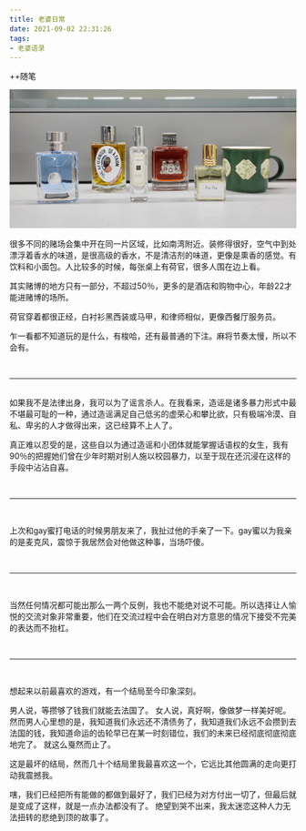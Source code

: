 ```yaml
---
title: 老婆日常
date: 2021-09-02 22:31:26
tags:
- 老婆语录
---
```

++随笔
<!-- more -->

![](./jiajiaganwu/perfume.jpg)

很多不同的赌场会集中开在同一片区域，比如南湾附近。装修得很好，空气中到处漂浮着香水的味道，是很高级的香水，不是清洁剂的味道，更像是熏香的感觉。有饮料和小面包。人比较多的时候，每张桌上有荷官，很多人围在边上看。

其实赌博的地方只有一部分，不超过50％，更多的是酒店和购物中心，年龄22才能进赌博的场所。

荷官穿着都很正经，白衬衫黑西装或马甲，和律师相似，更像西餐厅服务员。

乍一看都不知道玩的是什么，有梭哈，还有最普通的下注。麻将节奏太慢，所以不会有。
     
<br /> 
<hr />
<br /> 
如果我不是法律出身，我可以为了谣言杀人。在我看来，造谣是诸多暴力形式中最不堪最可耻的一种，通过造谣满足自己低劣的虚荣心和攀比欲，只有极端冷漠、自私、卑劣的人才做得出来，这已经算不上人了。

真正难以忍受的是，这些自以为通过造谣和小团体就能掌握话语权的女生，我有90％的把握她们曾在少年时期对别人施以校园暴力，以至于现在还沉浸在这样的手段中沾沾自喜。


<br />
<hr />
<br />


上次和gay蜜打电话的时候男朋友来了，我扯过他的手亲了一下。gay蜜以为我亲的是麦克风，震惊于我居然会对他做这种事，当场吓傻。


<br />
<hr />
<br />


当然任何情况都可能出那么一两个反例，我也不能绝对说不可能。所以选择让人愉悦的交流对象非常重要，他们在交流过程中会在明白对方意思的情况下接受不完美的表达而不抬杠。


<br />
<hr />
<br />


想起来以前最喜欢的游戏，有一个结局至今印象深刻。
   
男人说，等攒够了钱我们就能去法国了。
女人说，真好啊，像做梦一样美好呢。
然而男人心里想的是，我知道我们永远还不清债务了，我知道我们永远不会攒到去法国的钱，我知道命运的齿轮早已在某一时刻错位，我们的未来已经彻底彻底彻底地完了。
就这么戛然而止了。
    
这是最坏的结局，然而几十个结局里我最喜欢这一个，它远比其他圆满的走向更打动我震撼我。
   
嗐，我们已经把所有能做的都做到最好了，我们已经为对方付出一切了，但最后就是变成了这样，就是一点办法都没有了。
绝望到哭不出来，我太迷恋这种人力无法扭转的悲绝到顶的故事了。
